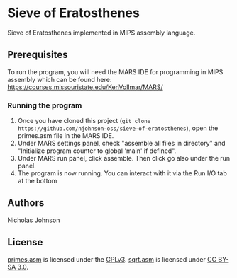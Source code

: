 # Sieve of Eratosthenes

Sieve of Eratosthenes implemented in MIPS assembly language.

## Prerequisites

To run the program, you will need the MARS IDE for programming in MIPS assembly which can be found here: https://courses.missouristate.edu/KenVollmar/MARS/

### Running the program

1. Once you have cloned this project (```git clone https://github.com/njohnson-oss/sieve-of-eratosthenes```), open the primes.asm file in the MARS IDE.
2. Under MARS settings panel, check "assemble all files in directory" and "Initialize program counter to global 'main' if defined".
3. Under MARS run panel, click assemble. Then click go also under the run panel.
4. The program is now running. You can interact with it via the Run I/O tab at the bottom

## Authors

Nicholas Johnson

## License

[primes.asm](primes.asm) is licensed under the [GPLv3](licenses/GPLv3.txt). [sqrt.asm](sqrt.asm) is licensed under [CC BY-SA 3.0](licenses/CC%20BY-SA%203.0.txt).
